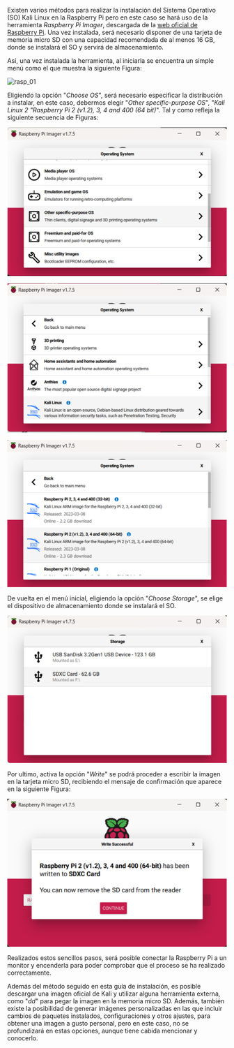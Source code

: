 Existen varios métodos para realizar la instalación del Sistema Operativo (SO) Kali Linux en la
Raspberry Pi pero en este caso se hará uso de la herramienta *Raspberry Pi Imager*, descargada
de la [web oficial de Raspberry Pi](https://www.raspberrypi.com/software/). Una vez instalada, será necesario disponer de una tarjeta de
memoria micro SD con una capacidad recomendada de al menos 16 GB, donde se instalará el SO
y servirá de almacenamiento.

Así, una vez instalada la herramienta, al iniciarla se encuentra un simple menú como el que
muestra la siguiente Figura:

![rasp_01](rasp_01.png)

Eligiendo la opción "*Choose OS*", será necesario especificar la distribución a instalar, en este
caso, debermos elegir "*Other specific-purpose OS*", "*Kali Linux 2 "Raspberry Pi 2 (v1.2), 3, 4 and
400 (64 bit)*". Tal y como refleja la siguiente secuencia de Figuras:

![rasp_02](images/rasp_02.png)

![rasp_03](images/rasp_03.png)

![rasp_04](images/rasp_04.png)


De vuelta en el menú inicial, eligiendo la opción "*Choose Storage*", se elige el dispositivo de almacenamiento donde se instalará el SO.

![rasp_05](images/rasp_05.png)

Por ultimo, activa la opción "*Write*" se podrá proceder a escribir la imagen en la tarjeta micro
SD, recibiendo el mensaje de confirmación que aparece en la siguiente Figura:

![rasp_06](images/rasp_06.png)

Realizados estos sencillos pasos, será posible conectar la Raspberry Pi a un monitor y encenderla
para poder comprobar que el proceso se ha realizado correctamente.

Además del método seguido en esta guía de instalación, es posible descargar una imagen oficial
de Kali y utilizar alguna herramienta externa, como "*dd*" para pegar la imagen en la memoria micro
SD. Además, también existe la posibilidad de generar imágenes personalizadas en las que incluir
cambios de paquetes instalados, configuraciones y otros ajustes, para obtener una imagen a gusto
personal, pero en este caso, no se profundizará en estas opciones, aunque tiene cabida mencionar
y conocerlo.